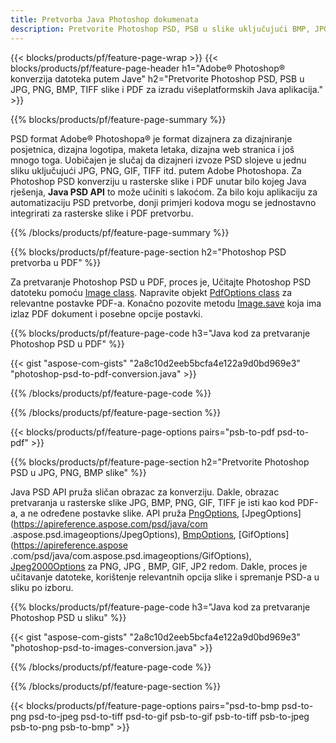 ```yaml
---
title: Pretvorba Java Photoshop dokumenata
description: Pretvorite Photoshop PSD, PSB u slike uključujući BMP, JPG, PNG, TIFF i PDF putem Java biblioteke.
---
```


{{< blocks/products/pf/feature-page-wrap >}}
{{< blocks/products/pf/feature-page-header h1="Adobe® Photoshop® konverzija datoteka putem Jave" h2="Pretvorite Photoshop PSD, PSB u JPG, PNG, BMP, TIFF slike i PDF za izradu višeplatformskih Java aplikacija." >}}

{{% blocks/products/pf/feature-page-summary %}}

PSD format Adobe® Photoshopa® je format dizajnera za dizajniranje posjetnica, dizajna logotipa, maketa letaka, dizajna web stranica i još mnogo toga. Uobičajen je slučaj da dizajneri izvoze PSD slojeve u jednu sliku uključujući JPG, PNG, GIF, TIFF itd. putem Adobe Photoshopa. Za Photoshop PSD konverziju u rasterske slike i PDF unutar bilo kojeg Java rješenja, **Java PSD API** to može učiniti s lakoćom. Za bilo koju aplikaciju za automatizaciju PSD pretvorbe, donji primjeri kodova mogu se jednostavno integrirati za rasterske slike i PDF pretvorbu.

{{% /blocks/products/pf/feature-page-summary  %}}

{{% blocks/products/pf/feature-page-section  h2="Photoshop PSD pretvorba u PDF" %}}

Za pretvaranje Photoshop PSD u PDF, proces je, Učitajte Photoshop PSD datoteku pomoću [Image class](https://apireference.aspose.com/psd/java/com.aspose.psd/Image). Napravite objekt [PdfOptions class](https://apireference.aspose.com/psd/java/com.aspose.psd.imageoptions/PdfOptions) za relevantne postavke PDF-a. Konačno pozovite metodu [Image.save](https://apireference.aspose.com/psd/java/com.aspose.psd/Image#save-java.lang.String-com.aspose.psd.ImageOptionsBase-) koja ima izlaz PDF dokument i posebne opcije postavki.

{{% blocks/products/pf/feature-page-code h3="Java kod za pretvaranje Photoshop PSD u PDF" %}}

{{< gist "aspose-com-gists" "2a8c10d2eeb5bcfa4e122a9d0bd969e3" "photoshop-psd-to-pdf-conversion.java" >}}

{{% /blocks/products/pf/feature-page-code  %}}

{{% /blocks/products/pf/feature-page-section %}}

{{< blocks/products/pf/feature-page-options pairs="psb-to-pdf psd-to-pdf" >}}

{{% blocks/products/pf/feature-page-section  h2="Pretvorite Photoshop PSD u JPG, PNG, BMP slike" %}}

Java PSD API pruža sličan obrazac za konverziju. Dakle, obrazac pretvaranja u rasterske slike JPG, BMP, PNG, GIF, TIFF je isti kao kod PDF-a, a ne određene postavke slike. API pruža [PngOptions](https://apireference.aspose.com/psd/java/com.aspose.psd.imageoptions/PngOptions), [JpegOptions](https://apireference.aspose.com/psd/java/com .aspose.psd.imageoptions/JpegOptions), [BmpOptions](https://apireference.aspose.com/psd/java/com.aspose.psd.imageoptions/BmpOptions), [GifOptions](https://apireference.aspose .com/psd/java/com.aspose.psd.imageoptions/GifOptions), [Jpeg2000Options](https://apireference.aspose.com/psd/java/com.aspose.psd.imageoptions/Jpeg2000Options) za PNG, JPG , BMP, GIF, JP2 redom. Dakle, proces je učitavanje datoteke, korištenje relevantnih opcija slike i spremanje PSD-a u sliku po izboru.

{{% blocks/products/pf/feature-page-code h3="Java kod za pretvaranje Photoshop PSD u sliku" %}}

{{< gist "aspose-com-gists" "2a8c10d2eeb5bcfa4e122a9d0bd969e3" "photoshop-psd-to-images-conversion.java" >}}

{{% /blocks/products/pf/feature-page-code  %}}

{{% /blocks/products/pf/feature-page-section %}}

{{< blocks/products/pf/feature-page-options pairs="psd-to-bmp psd-to-png psd-to-jpeg psd-to-tiff psd-to-gif psb-to-gif psb-to-tiff psb-to-jpeg psb-to-png psb-to-bmp" >}}
